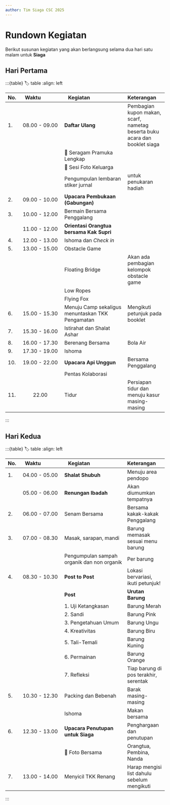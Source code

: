 ```yaml
---
author: Tim Siaga CSC 2025
---
```


# Rundown Kegiatan
Berikut susunan kegiatan yang akan berlangsung selama dua hari satu malam untuk **Siaga**

## Hari Pertama
:::{table}
:label: table
:align: left

| No. | ⠀Waktu⠀⠀⠀⠀⠀ |  ⠀Kegiatan⠀⠀⠀⠀⠀⠀⠀⠀ | Keterangan |
| :-- | :---: | :------- | :--------- |
| 1.  | 08.00 - 09.00 | **Daftar Ulang** | Pembagian kupon makan, scarf, nametag beserta buku acara dan booklet siaga |
|   |  | 👔 Seragam Pramuka Lengkap  |  |
|   |  | 📸 Sesi Foto Keluarga |  |
|   |  | Pengumpulan lembaran stiker jurnal | untuk penukaran hadiah |
| 2.  | 09.00 - 10.00 | **Upacara Pembukaan (Gabungan)** | |
| 3.  | 10.00 - 12.00 | Bermain Bersama Penggalang | <click here> |
|   | 11.00 - 12.00 | **Orientasi Orangtua bersama Kak Supri** | |
| 4.  | 12.00 - 13.00 | Ishoma dan *Check in* | |
| 5.  | 13.00 - 15.00 | Obstacle Game | |
|   |  | Floating Bridge | Akan ada pembagian kelompok obstacle game |
|   |  | Low Ropes |  |
|   |  | Flying Fox |  |
| 6.  | 15.00 - 15.30 | Menuju Camp sekaligus menuntaskan TKK Pengamatan | Mengikuti petunjuk pada booklet |
| 7.  | 15.30 - 16.00 | Istirahat dan Shalat Ashar | |
| 8.  | 16.00 - 17.30 | Berenang Bersama | Bola Air |
| 9.  | 17.30 - 19.00 | Ishoma | |
| 10.  | 19.00 - 22.00 | **Upacara Api Unggun** | Bersama Penggalang |
|   |  | Pentas Kolaborasi | |
| 11.  | 22.00 | Tidur | Persiapan tidur dan menuju kasur masing-masing |
:::


## Hari Kedua
:::{table}
:label: table
:align: left

| No. | ⠀Waktu⠀⠀⠀⠀⠀ |  ⠀Kegiatan⠀⠀⠀⠀⠀⠀⠀⠀ | Keterangan |
| :-- | :---: | :------- | :--------- |
| 1.  | 04.00 - 05.00 | **Shalat Shubuh** | Menuju area pendopo |
|   | 05.00 - 06.00 | **Renungan Ibadah** | Akan diumumkan tempatnya |
| 2.  | 06.00 - 07.00 | Senam Bersama | Bersama kakak-kakak Penggalang |
| 3.  | 07.00 - 08.30 | Masak, sarapan, mandi | Barung memasak sesuai menu barung |
|   |  | Pengumpulan sampah organik dan non organik | Per barung |
| 4.  | 08.30 - 10.30 | **Post to Post** | Lokasi bervariasi, ikuti petunjuk! |
|   |  | **Post** | **Urutan Barung** |
|   |  | 1. Uji Ketangkasan | Barung Merah |
|   |  | 2. Sandi | Barung Pink |
|   |  | 3. Pengetahuan Umum | Barung Ungu |
|   |  | 4. Kreativitas | Barung Biru |
|   |  | 5. Tali-Temali | Barung Kuning |
|   |  | 6. Permainan | Barung Orange |
|   |  | 7. Refleksi | Tiap barung di pos terakhir, serentak |
| 5.  | 10.30 - 12.30 | Packing dan Bebenah | Barak masing-masing |
|   |  | Ishoma | Makan bersama |
| 6.  | 12.30 - 13.00 | **Upacara Penutupan untuk Siaga** | Penghargaan dan penutupan |
|   |  | 📸 Foto Bersama | Orangtua, Pembina, Nanda |
| 7.  | 13.00 - 14.00 | Menyicil TKK Renang | Harap mengisi list dahulu sebelum mengikuti |

:::
